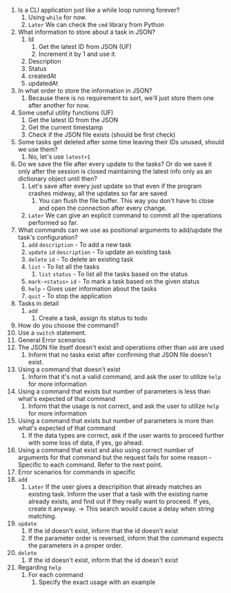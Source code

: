 1. Is a CLI application just like a while loop running forever?
   1. Using `while` for now.
   2. `Later` We can check the `cmd` library from Python
2. What information to store about a task in JSON?
   1. Id
      1. Get the latest ID from JSON (UF)
      2. Increment it by 1 and use it.
   2. Description
   3. Status
   4. createdAt
   5. updatedAt
3. In what order to store the information in JSON?
   1. Because there is no requirement to sort, we'll just store them one after another for now.
4. Some useful utility functions (UF)
   1. Get the latest ID from the JSON
   2. Get the current timestamp
   3. Check if the JSON file exists (should be first check)
5. Some tasks get deleted after some time leaving their IDs unused, should we use them?
   1. No, let's use `latest+1`
6. Do we save the file after every update to the tasks? Or do we save it only after the session is closed maintaining the latest info only as an dictionary object until then?
   1. Let's save after every just update so that even if the program crashes midway, all the updates so far are saved
      1. You can flush the file buffer. This way you don't have to close and open the connection after every change.
   2. `Later` We can give an explicit command to commit all the operations performed so far.
7. What commands can we use as positional arguments to add/update the task's configuration?
   1. `add` `description` - To add a new task
   2. `update` `id` `description` - To update an existing task
   3. `delete` `id` - To delete an existing task
   4. `list` - To list all the tasks
      1. `list` `status` - To list all the tasks based on the status
   5. `mark-<status>` `id` - To mark a task based on the given status
   6. `help` - Gives user information about the tasks
   7. `quit` - To stop the application
8. Tasks in detail
   1. `add`
      1. Create a task, assign its status to todo
9.  How do you choose the command?
   1. Use a `switch` statement.
10. General Error scenarios
   1. The JSON file itself doesn't exist and operations other than `add` are used
      1. Inform that no tasks exist after confirming that JSON file doesn't exist.
   2. Using a command that doesn't exist
      1. Inform that it's not a valid command, and ask the user to utilize `help` for more information
   3. Using a command that exists but number of parameters is less than what's expected of that command
      1. Inform that the usage is not correct, and ask the user to utilize `help` for more information
   4. Using a command that exists but number of parameters is more than what's expected of that command
      1. If the data types are correct, ask if the user wants to proceed further with some loss of data, if yes, go ahead.
   5. Using a command that exist and also using correct number of arguments for that command but the request fails for some reason - Specific to each command. Refer to the next point.
11. Error scenarios for commands in specific
   1.  `add`
       1. `Later` If the user gives a descripition that already matches an existing task. Inform the user that a task with the existing name already exists, and find out if they really want to proceed. If yes, create it anyway. -> This search would cause a delay when string matching.
   2.  `update`
       1.  If the id doesn't exist, inform that the id doesn't exist
       2.  If the parameter order is reversed, inform that the command expects the parameters in a proper order.
   3.  `delete`
       1.  If the id doesn't exist, inform that the id doesn't exist
12. Regarding `help`
    1.  For each command
        1.  Specify the exact usage with an example